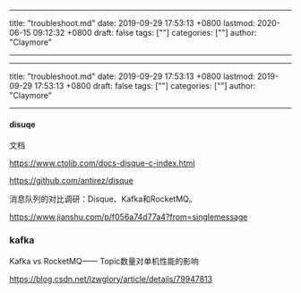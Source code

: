 
---
title: "troubleshoot.md"
date: 2019-09-29 17:53:13 +0800
lastmod: 2020-06-15 09:12:32 +0800
draft: false
tags: [""]
categories: [""]
author: "Claymore"

---

---
title: "troubleshoot.md"
date: 2019-09-29 17:53:13 +0800
lastmod: 2019-09-29 17:53:13 +0800
draft: false
tags: [""]
categories: [""]
author: "Claymore"

---




#### disuqe

文档

https://www.ctolib.com/docs-disque-c-index.html

https://github.com/antirez/disque



消息队列的对比调研：Disque、Kafka和RocketMQ。

https://www.jianshu.com/p/f056a74d77a4?from=singlemessage





### kafka

Kafka vs RocketMQ—— Topic数量对单机性能的影响

https://blog.csdn.net/lzwglory/article/details/79947813